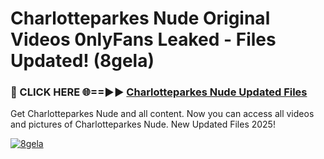 # Charlotteparkes Nude Original Videos 0nlyFans Leaked - Files Updated! (8gela)

<h3>🔴 CLICK HERE 🌐==►► <a href="https://tinyurl.com/52m3yx9h" rel="nofollow">Charlotteparkes Nude Updated Files</a></h3>

Get Charlotteparkes Nude and all content. Now you can access all videos and pictures of Charlotteparkes Nude. New Updated Files 2025!

[![8gela](https://i.imgur.com/TnHtlc8.gif)](https://tinyurl.com/52m3yx9h)
